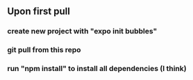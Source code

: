 ## Upon first pull

### create new project with "expo init bubbles"

### git pull from this repo

### run "npm install" to install all dependencies (I think)
